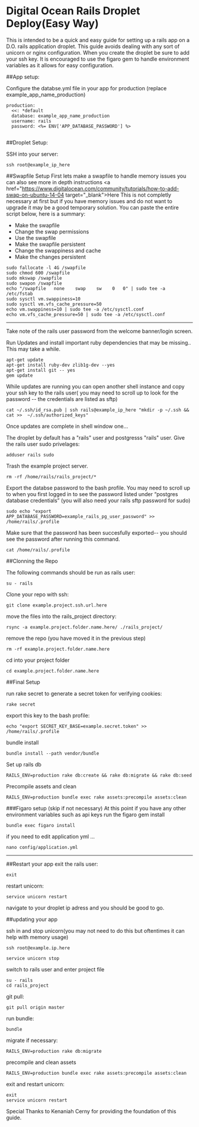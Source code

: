 # Digital Ocean Rails Droplet Deploy(Easy Way)

This is intended to be a quick and easy guide for setting up a rails app on a D.O. rails application droplet. This guide avoids dealing with any sort of unicorn or nginx configuration. When you create the droplet be sure to add your ssh key. 
It is encouraged to use the figaro gem to handle environment variables as it allows for easy configuration.

##App setup:

Configure the databse.yml file in your app for production (replace  example_app_name_production)


```
production:
  <<: *default
  database: example_app_name_production
  username: rails
  password: <%= ENV['APP_DATABASE_PASSWORD'] %>


```

##Droplet Setup:

SSH into your server: 

```
ssh root@example_ip_here
```

##Swapfile Setup
First lets make a swapfile to handle memory issues you can also see more in depth instructions <a href="https://www.digitalocean.com/community/tutorials/how-to-add-swap-on-ubuntu-14-04 target="_blank">Here</a>
This is not completly necessary at first but if you have memory issues and do not want to upgrade it may be a good temporary solution. You can paste the entire script below, here is a summary:


* Make the swapfile
* Change the swap permissions
* Use the swapfile
* Make the swapfile persistent
* Change the swappiness and cache
* Make the changes persistent


```
sudo fallocate -l 4G /swapfile
sudo chmod 600 /swapfile
sudo mkswap /swapfile
sudo swapon /swapfile
echo "/swapfile   none    swap    sw    0   0" | sudo tee -a /etc/fstab
sudo sysctl vm.swappiness=10
sudo sysctl vm.vfs_cache_pressure=50
echo vm.swappiness=10 | sudo tee -a /etc/sysctl.conf
echo vm.vfs_cache_pressure=50 | sudo tee -a /etc/sysctl.conf
```


***
Take note of the rails user password from the welcome banner/login screen.

Run Updates and install important ruby dependencies that may be missing.. This may take a while.

```
apt-get update
apt-get install ruby-dev zlib1g-dev --yes
apt-get install git -- yes
gem update
```

While updates are running you can open another shell instance and copy your ssh key to the rails user( you may need to scroll up to look for the password -- the credentials are listed as sftp)

```
cat ~/.ssh/id_rsa.pub | ssh rails@example_ip_here "mkdir -p ~/.ssh && cat >>  ~/.ssh/authorized_keys"

```

Once updates are complete in shell window one... 

The droplet by default has a "rails" user and postgresss "rails" user. Give the rails user sudo privelages:

```
adduser rails sudo
```

Trash the example project server.

```
rm -rf /home/rails/rails_project/*
```

Export the databse password to the bash profile. You may need to scroll up to when you first logged in to see the password listed under “postgres database credentials” (you will also need your rails sftp password for sudo)

```
sudo echo "export APP_DATABASE_PASSWORD=example_rails_pg_user_password" >> /home/rails/.profile
```
Make sure that the password has been succesfully exported-- you should see the password after running this command.
```
cat /home/rails/.profile
```

##Clonning the Repo


The following commands should be run as rails user:

```
su - rails
```

Clone your repo with ssh:

```
git clone example.project.ssh.url.here
```

move the files into the rails_project directory:

```
rsync -a example.project.folder.name.here/ ./rails_project/
```

remove the repo (you have moved it in the previous step)


```
rm -rf example.project.folder.name.here
```

cd into your project folder

```
cd example.project.folder.name.here
```

##Final Setup

run rake secret to generate a secret token for verifying cookies:

```
rake secret
```

export this key to the bash profile:

```
echo "export SECRET_KEY_BASE=example.secret.token" >> /home/rails/.profile
```

bundle install
```
bundle install --path vendor/bundle
```

Set up rails db

```
RAILS_ENV=production rake db:create && rake db:migrate && rake db:seed
```

Precompile assets and clean

```
RAILS_ENV=production bundle exec rake assets:precompile assets:clean
```

###Figaro setup (skip if not necessary)
At this point if you have any other environment variables such as api keys run the figaro gem install
```
bundle exec figaro install
```
if you need to edit application yml ...
```
nano config/application.yml
```
***


##Restart your app
exit the rails user: 

```
exit
```

restart unicorn:

```
service unicorn restart
``` 

navigate to your droplet ip adress and you should be good to go.


##updating your app

ssh in and stop unicorn(you may not need to do this but oftentimes it can help with memory usage)

```
ssh root@example.ip.here
```

```
service unicorn stop
```

switch to rails user and enter project file

```
su - rails
cd rails_project
```

git pull:

```
git pull origin master
```

run bundle:

```
bundle
```

migrate if necessary:

```
RAILS_ENV=production rake db:migrate
```

precompile and clean assets

```
RAILS_ENV=production bundle exec rake assets:precompile assets:clean
```

exit and restart unicorn:

```
exit
service unicorn restart
```


Special Thanks to Kenaniah Cerny for providing the foundation of this guide.









